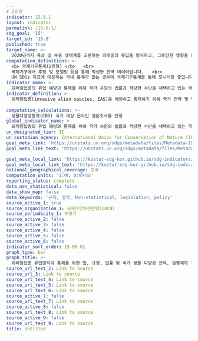 ```yaml
---
# 2유형
indicator: 15.8.1
layout: indicator
permalink: /15-8-1/
sdg_goal: '15'
target_id: '15.8'
published: true
target_name: >-
  2020년까지 육상 및 수중 생태계를 교란하는 외래종의 유입을 방지하고, 그로인한 영향을 현저히 감소시키는 방안을 도입하며, 우선대응 및 대상종을 통제 및 박멸
computation_definitions: >-
  <b> 국제기구통계(2유형) </b>   <br>
  국제기구에서 추정 및 모델링 등을 통해 작성한 한국 데이터입니다.   <br>
  UN SDGs 지표에 대응하는 국내 통계가 없는 경우에 국제기구통계를 통해 모니터링 중입니다. 
indicator_name: >-
  외래침입종의 유입 예방과 통제를 위해 국가 차원의 법률과 적당한 수단을 채택하고 있는 국가의 비율
indicator_definition: >-
  외래침입종(invasive alien species, IAS)을 예방하고 통제하기 위해 국가 전략 및 법률, 정책 항목들을 채택하고 국가적 자원을 할당하고 있는지 여부를 조사함
  
computation_calculations: >-
  생물다양성협약(CBD) 국가 대상 온라인 설문조사를 진행
global_indicator_name: >-
  외래침입종의 유입 예방과 통제를 위해 국가 차원의 법률과 적당한 수단을 채택하고 있는 국가의 비율
un_designated_tier: II
un_custodian_agency: International Union for Conservation of Nature (IUCN)
goal_meta_link: 'https://unstats.un.org/sdgs/metadata/files/Metadata-15-08-01.pdf'
goal_meta_link_text: 'https://unstats.un.org/sdgs/metadata/files/Metadata-15-08-01.pdf'

goal_meta_local_link: 'https://kostat-sdg-kor.github.io/sdg-indicators/public/data/Metadata-15-08-01_KOR.pdf'
goal_meta_local_link_text: 'https://kostat-sdg-kor.github.io/sdg-indicators/public/data/Metadata-15-08-01_KOR.pdf'
national_geographical_coverage: 전국
computation_units: '1:예, 0:아니오'
reporting_status: complete
data_non_statistical: false
data_show_map: false
data_keywords: '규제, 정책, Non-statistical, legislation, policy'
source_active_1: true
source_organisation_1: 국제자연보전연맹(IUCN)
source_periodicity_1: 부정기
source_active_2: false
source_active_3: false
source_active_4: false
source_active_5: false
source_active_6: false
indicator_sort_order: 15-08-01
graph_type: bar
graph_title: >-
  외래침입종 유입방지와 통제를 위한 법, 규정, 법률 및 국가 생물 다양성 전략, 실행계획 구비 여부
source_url_text_2: Link to Source
source_url_3: Link to source
source_url_text_4: Link to source
source_url_text_5: Link to source
source_url_text_6: Link to source
source_active_7: false
source_url_text_7: Link to source
source_active_8: false
source_url_text_8: Link to source
source_active_9: false
source_url_text_9: Link to source
title: Untitled
---
```


